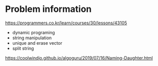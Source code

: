 # Problem information

<https://programmers.co.kr/learn/courses/30/lessons/43105>

- dynamic programing
- string manipulation
- unique and erase vector
- split string

<https://coolwindjo.github.io/algoguru/2019/07/16/Naming-Daughter.html>
